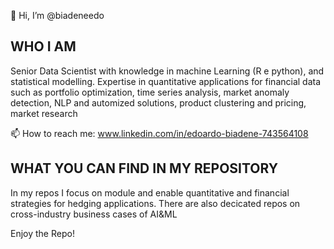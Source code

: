 👋 Hi, I’m @biadeneedo

## WHO I AM <br />
Senior Data Scientist with knowledge in machine Learning (R e python), and statistical modelling. Expertise in quantitative applications for financial data such as portfolio optimization, time series analysis, market anomaly detection, NLP and automized solutions, product clustering and pricing, market research

📫 How to reach me: www.linkedin.com/in/edoardo-biadene-743564108

## WHAT YOU CAN FIND IN MY REPOSITORY <br />
In my repos I focus on module and enable quantitative and financial strategies for hedging applications. There are also decicated repos on cross-industry business cases of AI&ML <br />

Enjoy the Repo!




